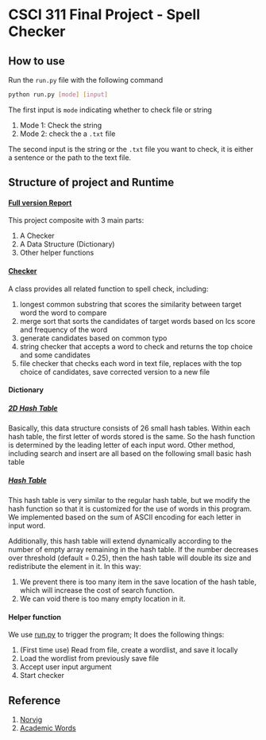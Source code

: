 # CSCI 311 Final Project - Spell Checker

## How to use

Run the `run.py` file with the following command

```bash
python run.py [mode] [input]
```

The first input is `mode` indicating whether to check file or string

1. Mode 1: Check the string
2. Mode 2: check the a `.txt` file

The second input is the string or the `.txt` file you want to check, it is either a sentence or the path to the text file.

## Structure of project and Runtime
#### [Full version Report](doc/Report.pdf)

This project composite with 3 main parts:

1. A Checker 
2. A Data Structure (Dictionary)
3. Other helper functions

#### [Checker](src/Checker.py)

A class provides all related function to spell check, including:

1. longest common substring that scores the similarity between target word the word to compare
2. merge sort that sorts the candidates of target words based on lcs score and frequency of the word
2. generate candidates based on common typo 
3. string checker that accepts a word to check and returns the top choice and some candidates
4. file checker that checks each word in text file, replaces with the top choice of candidates, save corrected version to a new file

#### Dictionary

##### [2D Hash Table](src/HashTable2D.py)
Basically, this data structure consists of 26 small hash tables. Within each hash table, the first letter of words stored is the same. So the hash function is determined by the leading letter of each input word. Other method, including search and insert are all based on the following small basic hash table

##### [Hash Table](src/HashTable.py)
This hash table is very similar to the regular hash table, but we modify the hash function so that it is customized for the use of words in this program. We implemented based on the sum of ASCII encoding for each letter in input word. 

Additionally, this hash table will extend dynamically according to the number of empty array remaining in the hash table. If the number decreases over threshold (default = 0.25), then the hash table will double its size and redistribute the element in it. In this way:

 1. We prevent there is too many item in the save location of the hash table, which will increase the cost of search function. 
 2. We can void there is too many empty location in it.

#### Helper function

We use [run.py](run.py) to trigger the program; It does the following things:
1. (First time use) Read from file, create a wordlist, and save it locally
2. Load the wordlist from previously save file
3. Accept user input argument 
4. Start checker

## Reference 

1. [Norvig](https://www.norvig.com/spell-correct.html)
2. [Academic Words](https://www.academicwords.info/)
